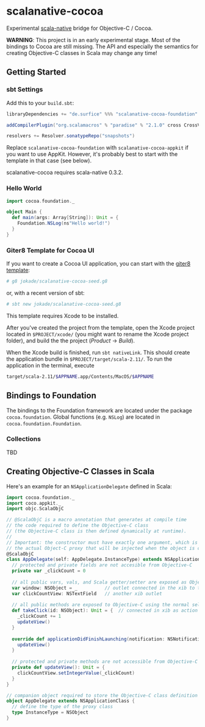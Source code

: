 # scalanative-cocoa
Experimental [scala-native](https://github.com/scala-native/scala-native) bridge for Objective-C / Cocoa.

**WARNING**: This project is in an early experimental stage. Most of the bindings to Cocoa are still missing. The API and especially the semantics for creating Objective-C classes in Scala may change any time!

## Getting Started

### sbt Settings
Add this to your `build.sbt`:
```scala
libraryDependencies += "de.surfice" %%% "scalanative-cocoa-foundation" % "0.0.1-SNAPSHOT"

addCompilerPlugin("org.scalamacros" % "paradise" % "2.1.0" cross CrossVersion.full)

resolvers += Resolver.sonatypeRepo("snapshots")
```
Replace `scalanative-cocoa-foundation` with `scalanative-cocoa-appkit` if you want to use AppKit. However, it's probably best to start with the template in that case (see below).

scalanative-cocoa requires scala-native 0.3.2.

### Hello World
```scala
import cocoa.foundation._

object Main {
  def main(args: Array[String]): Unit = {
    Foundation.NSLog(ns"Hello world!")
  }
}
```

### Giter8 Template for Cocoa UI
If you want to create a Cocoa UI application, you can start with the [giter8 template](https://github.com/jokade/scalanative-cocoa-seed.g8):
```sh
# g8 jokade/scalanative-cocoa-seed.g8
``` 
or, with a recent version of sbt:
```sh
# sbt new jokade/scalanative-cocoa-seed.g8
```
This template requires Xcode to be installed.

After you've created the project from the template, open the Xcode project located in `$PROJECT/xcode/` (you might want to rename the Xcode project folder), and build the the project (*Product* -> *Build*).

When the Xcode build is finished, run `sbt nativeLink`. This should create the application bundle in `$PROJECT/target/scala-2.11/`. To run the application in the terminal, execute
```sh
target/scala-2.11/$APPNAME.app/Contents/MacOS/$APPNAME
```

## Bindings to Foundation
The bindings to the Foundation framework are located under the package `cocoa.foundation`. Global functions (e.g. `NSLog`) are located in `cocoa.foundation.Foundation`.

### Collections
TBD


## Creating Objective-C Classes in Scala
Here's an example for an `NSApplicationDelegate` defined in Scala:
```scala
import cocoa.foundation._
import coco.appkit._
import objc.ScalaObjC

// @ScalaObjC is a macro annotation that generates at compile time
// the code required to define the Objective-C class
// (the Objective-C class is then defined dynamically at runtime).
//
// Important: the constructor must have exactly one argument, which is
// the actual Object-C proxy that will be injected when the object is created.
@ScalaObjC
class AppDelegate(self: AppDelegate.InstanceType) extends NSApplicationDelegate {
  // protected and private fields are not accesible from Objective-C
  private var _clickCount = 0
  
  // all public vars, vals, and Scala getter/setter are exposed as Objective-C properties
  var window: NSObject = _          // outlet connected in the xib to the application window
  var clickCountView: NSTextField   // another xib outlet
  
  // all public methods are exposed to Objective-C using the normal selector semantics
  def takeClick(id: NSObject): Unit = {  // connected in xib as action for a button
    _clickCount += 1
    updateView()
  }
  
  override def applicationDidFinishLaunching(notification: NSNotification): Unit = {
    updateView()
  }
  
  // protected and private methods are not accessible from Objective-C
  private def updateView(): Unit = {
    clickCountView.setIntegerValue(_clickCount)
  } 
}

// companion object required to store the Objective-C class definition
object AppDelegate extends NSApplicationClass {
  // define the type of the proxy class
  type InstanceType = NSObject
}
```
